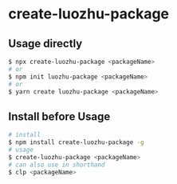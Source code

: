 # create-luozhu-package

## Usage directly

```sh
$ npx create-luozhu-package <packageName>
# or
$ npm init luozhu-package <packageName>
# or
$ yarn create luozhu-package <packageName>
```

## Install before Usage

```sh
# install
$ npm install create-luozhu-package -g
# usage
$ create-luozhu-package <packageName>
# can also use in shorthand
$ clp <packageName>
```
